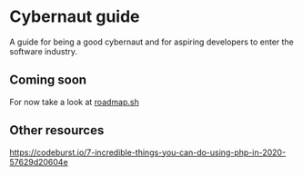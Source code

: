 # Cybernaut guide

A guide for being a good cybernaut and for aspiring developers to enter the software industry.

## Coming soon

For now take a look at [roadmap.sh](https://roadmap.sh/)

## Other resources

https://codeburst.io/7-incredible-things-you-can-do-using-php-in-2020-57629d20604e
